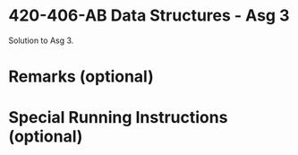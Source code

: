 420-406-AB Data Structures - Asg 3
==================================

Solution to Asg 3.

# Remarks (optional)

# Special Running Instructions (optional)
